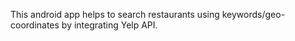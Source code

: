 This android app helps to search restaurants using keywords/geo-coordinates by integrating Yelp API.

